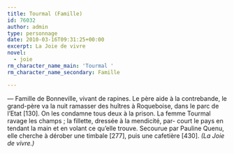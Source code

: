 ```yaml
---
title: Tourmal (Famille)
id: 76032
author: admin
type: personnage
date: 2010-03-16T09:31:25+00:00
excerpt: La Joie de vivre
novel:
  - joie
rm_character_name_main: 'Tourmal '
rm_character_name_secondary: Famille

---
```

— Famille de Bonneville, vivant de rapines. Le père aide à la contrebande, le grand-père va la nuit ramasser des huîtres à Roqueboise, dans le parc de l&rsquo;Etat [130]. On les condamne tous deux à la prison. La femme Tourmal ravage les champs ; la fillette, dressée à la mendicité, par- court le pays en tendant la main et en volant ce qu&rsquo;elle trouve. Secourue par Pauline Quenu, elle cherche à dérober une timbale [277], puis une cafetière [430]. _(La Joie de vivre.)_